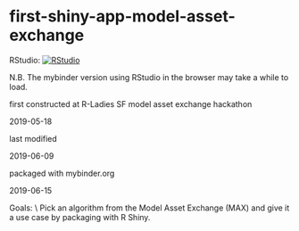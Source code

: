 
# first-shiny-app-model-asset-exchange

RStudio: [![RStudio](https://mybinder.org/badge_logo.svg)](https://mybinder.org/v2/gh/leecourt98/first-shiny-app-model-asset-exchange/master?urlpath=rstudio)

N.B. The mybinder version using RStudio in the browser may take a while to load. 

first constructed at R-Ladies SF model asset exchange hackathon 

2019-05-18

last modified

2019-06-09

packaged with mybinder.org

2019-06-15

Goals: \\
Pick an algorithm from the Model Asset Exchange (MAX) and give it a use case by packaging with R Shiny.
